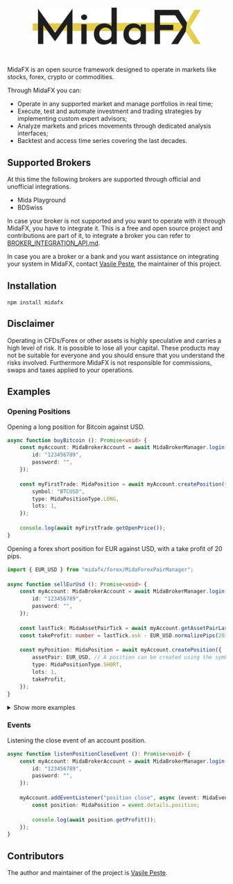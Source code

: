 <p align="center"> 
    <img src="images/logo.svg" alt="" width="390px">
</p>
<br>

MidaFX is an open source framework designed to operate in markets like stocks, forex, crypto or commodities.

Through MidaFX you can:
- Operate in any supported market and manage portfolios in real time;
- Execute, test and automate investment and trading strategies by implementing custom expert advisors;
- Analyze markets and prices movements through dedicated analysis interfaces;
- Backtest and access time series covering the last decades.

## Supported Brokers
At this time the following brokers are supported through official and unofficial integrations.

- Mida Playground
- BDSwiss

In case your broker is not supported and you want to operate with it through MidaFX, you have to integrate it.
This is a free and open source project and contributions are part of it,
to integrate a broker you can refer to [BROKER_INTEGRATION_API.md](docs/BROKER_INTEGRATION_API.md).

In case you are a broker or a bank and you want assistance on integrating your system in MidaFX, contact
[Vasile Pește](https://github.com/Vasile-Peste), the maintainer of this project.

## Installation
```console
npm install midafx
```

## Disclaimer
Operating in CFDs/Forex or other assets is highly speculative and carries a high level of risk.
It is possible to lose all your capital. These products may not be suitable for everyone and
you should ensure that you understand the risks involved. Furthermore MidaFX is not responsible for commissions,
swaps and taxes applied to your operations.

## Examples

### Opening Positions
Opening a long position for Bitcoin against USD.
```typescript
async function buyBitcoin (): Promise<void> {
    const myAccount: MidaBrokerAccount = await MidaBrokerManager.login("BDSwiss", {
        id: "123456789",
        password: "",
    });

    const myFirstTrade: MidaPosition = await myAccount.createPosition({
        symbol: "BTCUSD",
        type: MidaPositionType.LONG,
        lots: 1,
    });
    
    console.log(await myFirstTrade.getOpenPrice());
}
```

Opening a forex short position for EUR against USD, with a take profit of 20 pips.
```typescript
import { EUR_USD } from "midafx/forex/MidaForexPairManager";

async function sellEurUsd (): Promise<void> {
    const myAccount: MidaBrokerAccount = await MidaBrokerManager.login("BDSwiss", {
        id: "123456789",
        password: "",
    });

    const lastTick: MidaAssetPairTick = await myAccount.getAssetPairLastTick(EUR_USD);
    const takeProfit: number = lastTick.ask - EUR_USD.normalizePips(20);
    
    const myPosition: MidaPosition = await myAccount.createPosition({
        assetPair: EUR_USD, // A position can be created using the symbol as string or directly the predefined asset pair type like in this case.
        type: MidaPositionType.SHORT,
        lots: 1,
        takeProfit,
    });
}
```

<details><summary>Show more examples</summary>

Opening a short position for Gold against EUR, with a stop loss and take profit.
```typescript
async function sellGold (): Promise<void> {
    const myAccount: MidaBrokerAccount = await MidaBrokerManager.login("BDSwiss", {
        id: "123456789",
        password: "",
    });

    const myPosition: MidaPosition = await myAccount.createPosition({
        symbol: "XAUEUR",
        type: MidaPositionType.SHORT,
        lots: 1,
        stopLoss: 1610.00,
        takeProfit: 1587.00,
    });
    
    console.log(await myFirstTrade.getOpenPrice());
}
```

Opening a long position for Apple stock, with a take profit and event listeners.
```typescript
async function buyAppleShares (): Promise<void> {
    const myAccount: MidaBrokerAccount = await MidaBrokerManager.login("BDSwiss", {
        id: "123456789",
        password: "",
    });

    const myPosition: MidaPosition = await myAccount.createPosition({
        symbol: "#AAPL",
        type: MidaPositionType.LONG,
        lots: 3,
        takeProfit: 67.90,
        events: {
            async open (event: MidaEvent): Promise<void> {
                console.log("The position is now open!");
                console.log("Open price: " + await myPosition.getOpenPrice());
            },
            async tick (event: MidaEvent): Promise<void> {
                const tick: MidaAssetPairTick = event.details.tick;
                
                // Print the position profit each time there is a movement in the market.
                console.log(await myPosition.getProfit());
            },
        },
    });
    
    console.log(await myFirstTrade.getOpenPrice());
}
```

</details>

### Events
Listening the close event of an account position.
```typescript
async function listenPositionCloseEvent (): Promise<void> {
    const myAccount: MidaBrokerAccount = await MidaBrokerManager.login("BDSwiss", {
        id: "123456789",
        password: "",
    });

    myAccount.addEventListener("position close", async (event: MidaEvent): Promise<void> => {
        const position: MidaPosition = event.details.position;
        
        console.log(await position.getProfit());
    });
}
```

## Contributors
The author and maintainer of the project is [Vasile Pește](https://github.com/Vasile-Peste).
